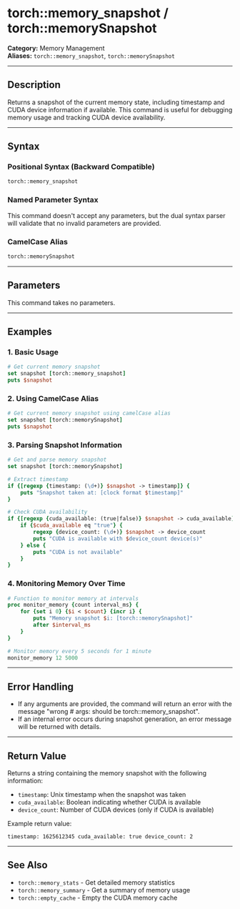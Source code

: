 # torch::memory_snapshot / torch::memorySnapshot

**Category:** Memory Management  
**Aliases:** `torch::memory_snapshot`, `torch::memorySnapshot`

---

## Description

Returns a snapshot of the current memory state, including timestamp and CUDA device information if available. This command is useful for debugging memory usage and tracking CUDA device availability.

---

## Syntax

### Positional Syntax (Backward Compatible)
```tcl
torch::memory_snapshot
```

### Named Parameter Syntax
This command doesn't accept any parameters, but the dual syntax parser will validate that no invalid parameters are provided.

### CamelCase Alias
```tcl
torch::memorySnapshot
```

---

## Parameters

This command takes no parameters.

---

## Examples

### 1. Basic Usage
```tcl
# Get current memory snapshot
set snapshot [torch::memory_snapshot]
puts $snapshot
```

### 2. Using CamelCase Alias
```tcl
# Get current memory snapshot using camelCase alias
set snapshot [torch::memorySnapshot]
puts $snapshot
```

### 3. Parsing Snapshot Information
```tcl
# Get and parse memory snapshot
set snapshot [torch::memorySnapshot]

# Extract timestamp
if {[regexp {timestamp: (\d+)} $snapshot -> timestamp]} {
    puts "Snapshot taken at: [clock format $timestamp]"
}

# Check CUDA availability
if {[regexp {cuda_available: (true|false)} $snapshot -> cuda_available]} {
    if {$cuda_available eq "true"} {
        regexp {device_count: (\d+)} $snapshot -> device_count
        puts "CUDA is available with $device_count device(s)"
    } else {
        puts "CUDA is not available"
    }
}
```

### 4. Monitoring Memory Over Time
```tcl
# Function to monitor memory at intervals
proc monitor_memory {count interval_ms} {
    for {set i 0} {$i < $count} {incr i} {
        puts "Memory snapshot $i: [torch::memorySnapshot]"
        after $interval_ms
    }
}

# Monitor memory every 5 seconds for 1 minute
monitor_memory 12 5000
```

---

## Error Handling

- If any arguments are provided, the command will return an error with the message "wrong # args: should be torch::memory_snapshot".
- If an internal error occurs during snapshot generation, an error message will be returned with details.

---

## Return Value

Returns a string containing the memory snapshot with the following information:
- `timestamp`: Unix timestamp when the snapshot was taken
- `cuda_available`: Boolean indicating whether CUDA is available
- `device_count`: Number of CUDA devices (only if CUDA is available)

Example return value:
```
timestamp: 1625612345 cuda_available: true device_count: 2
```

---

## See Also

- `torch::memory_stats` - Get detailed memory statistics
- `torch::memory_summary` - Get a summary of memory usage
- `torch::empty_cache` - Empty the CUDA memory cache
